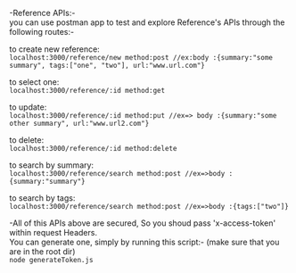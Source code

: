 -Reference APIs:- <br />
you can use postman app to test and explore Reference's APIs through the following routes:-

to create new reference: <br />
`localhost:3000/reference/new method:post //ex:body :{summary:"some summary", tags:["one", "two"], url:"www.url.com"}`

to select one: <br />
`localhost:3000/reference/:id method:get`

to update: <br />
`localhost:3000/reference/:id method:put //ex=> body :{summary:"some other summary", url:"www.url2.com"}`

to delete: <br />
`localhost:3000/reference/:id method:delete`

to search by summary: <br />
`localhost:3000/reference/search method:post //ex=>body :{summary:"summary"}`

to search by tags: <br />
`localhost:3000/reference/search method:post //ex=>body :{tags:["two"]}`

-All of this APIs above are secured, So you shoud pass 'x-access-token' within request Headers. <br />
You can generate one, simply by running this script:- (make sure that you are in the root dir) <br />
`node generateToken.js`

